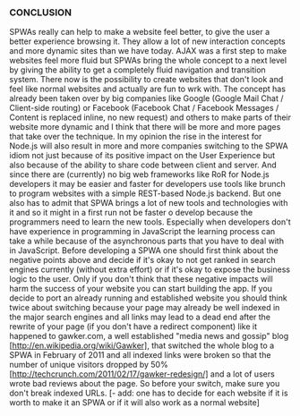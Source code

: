 ### CONCLUSION

SPWAs really can help to make a website feel better, to give the user a better experience browsing it. They allow a lot of new interaction concepts and more dynamic sites than we have today. AJAX was a first step to make websites feel more fluid but SPWAs bring the whole concept to a next level by giving the ability to get a completely fluid navigation and transition system. There now is the possibility to create websites that don't look and feel like normal websites and actually are fun to wrk with.
The concept has already been taken over by big companies like Google (Google Mail Chat / Client-side routing) or Facebook (Facebook Chat / Facebook Messages / Content is replaced inline, no new request) and others to make parts of their website more dynamic and I think that there will be more and more pages that take over the technique. 
In my opinion the rise in the interest for Node.js will also result in more and more companies switching to the SPWA idiom not just because of its positive impact on the User Experience but also because of the ability to share code between client and server. And since there are (currently) no big web frameworks like RoR for Node.js developers it may be easier and faster for developers use tools like brunch to program websites with a simple REST-based Node.js backend.
But one also has to admit that SPWA brings a lot of new tools and technologies with it and so it might in a first run not be faster o develop because the programmers need to learn the new tools. Especially when developers don't have experience in programming in JavaScript the learning process can take a while because of the asynchronous parts that you have to deal with in JavaScript.
Before developing a SPWA one should first think about the negative points above and decide if it's okay to not get ranked in search engines currently (without extra effort) or if it's okay to expose the business logic to the user. Only if you don't think that these negative impacts will harm the success of your website you can start building the app.
If you decide to port an already running and established website you should think twice about switching because your page may already be well indexed in the major search engines and all links may lead to a dead end after the rewrite of your page (if you don't have a redirect component) like it happened to gawker.com, a well established "media news and gossip" blog [http://en.wikipedia.org/wiki/Gawker], that switched the whole blog to a SPWA in February of 2011 and all indexed links were broken so that the number of unique visitors dropped by 50% [http://techcrunch.com/2011/02/17/gawker-redesign/] and a lot of users wrote bad reviews about the page. So before your switch, make sure you don't break indexed URLs.
[- add: one has to decide for each website if it is worth to make it an SPWA or if it will also work as a normal website]